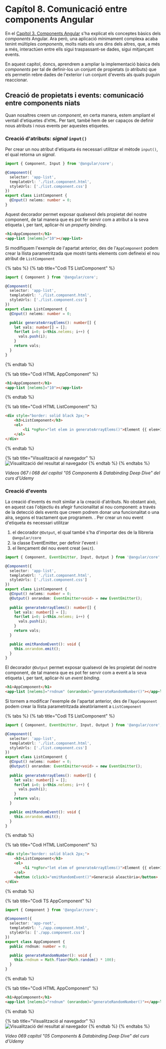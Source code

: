 # Capítol 8. Comunicació entre components Angular
En el  [Capítol 3. Components Angular](./chapter03.md) s'ha explicat els conceptes bàsics dels *components* Angular. Ara però, una aplicació mínimament complexa acaba tenint múltiples *components*, molts niats els uns dins dels altres, que, a més a més, interactúen entre ells sigui traspassant-se dades, sigui mitjançant events.

En aquest capítol, doncs, aprendrem a ampliar la implementació bàsica dels *components* per tal de definir-los un conjunt de propietats (o atributs) que els permetin rebre dades de l'exterior i un conjunt d'events als quals puguin reaccionar.

## Creació de propietats i events: comunicació entre components niats
Quan nosaltres creem un *component*, en certa manera, estem ampliant el ventall d'etiquetes d'`HTML`. Per tant, també hem de ser capaços de definir nous atributs i nous events per aquestes etiquetes.

### Creació d'atributs: *signal* `input()`
Per crear un nou atribut d'etiqueta és necessari utilitzar el mètode `input()`, el qual retorna un *signal*.

```typescript
import { Component, Input } from '@angular/core';

@Component({
  selector: 'app-list',
  templateUrl: './list.component.html',
  styleUrls: ['./list.component.css']
})
export class ListComponent {
  @Input() nelems: number = 0;
}
```

Aquest decorador permet exposar qualsevol dels propietat del nostre component, de tal manera que es pot fer servir com a atribut a la seva etiqueta i, per tant, aplicar-hi un *property binding*.

```html
<h1>AppComponent</h1>
<app-list [nelems]="10"></app-list>
```

Si modifiquem l'exemple de l'apartat anterior, des de l'`AppComponent` podem crear la llista parametritzada que mostri tants elements com defineixi el nou atribut de `ListComponent`

{% tabs %}
{% tab title="Codi TS ListComponent" %}
```typescript
import { Component } from '@angular/core';

@Component({
  selector: 'app-list',
  templateUrl: './list.component.html',
  styleUrls: ['./list.component.css']
})
export class ListComponent {
  @Input() nelems: number = 0;

  public generateArrayElems(): number[] {
    let vals: number[] = [];
    for(let i=0; i<this.nelems; i++) {
      vals.push(i);
    }
    return vals;
  }
}
```
{% endtab %}

{% tab title="Codi HTML AppComponent" %}
```html
<h1>AppComponent</h1>
<app-list [nelems]="10"></app-list>
```
{% endtab %}

{% tab title="Codi HTML ListComponent" %}
```html
<div style="border: solid black 2px;">
    <h3>ListComponent</h3>
    <ol>
        <li *ngFor="let elem in generateArrayElems()">Element {{ elem+1 }}</li>
    </ol>
</div>
```
{% endtab %}

{% tab title="Visualització al navegador" %}
![Visualització del resultat al navegador](img/parameterized_nested_list.png)
{% endtab %}
{% endtabs %}

*Vídeos 067 i 068 del capítol "05 Components & Databinding Deep Dive" del curs d'Udemy*

### Creació d'events
La creació d'events és molt similar a la creació d'atributs. No obstant això, en aquest cas l'objectiu és afegir funcionalitat al nou component: a través de la detecció dels events que creem podrem donar una funcionalitat o una alra, segons el tractament que programem.
.
Per crear un nou event d'etiqueta és necessari utilitzar 
1. el decorador `@Output`, el qual també s'ha d'importar des de la llibreria `@angular/core`
2. la classe EventEmitter, per definir l'event i
3. el llençament del nou event creat (`emit`).

```typescript
import { Component, EventEmitter, Input, Output } from '@angular/core';

@Component({
  selector: 'app-list',
  templateUrl: './list.component.html',
  styleUrls: ['./list.component.css']
})
export class ListComponent {
  @Input() nelems: number = 0;
  @Output() onrandom: EventEmitter<void> = new EventEmitter();
  
  public generateArrayElems(): number[] {
    let vals: number[] = [];
    for(let i=0; i<this.nelems; i++) {
      vals.push(i);
    }
    return vals;
  }

  public emitRandomEvent(): void {
    this.onrandom.emit();
  }
}
```

El decorador `@Output` permet exposar qualsevol de les propietat del nostre component, de tal manera que es pot fer servir com a event a la seva etiqueta i, per tant, aplicar-hi un *event binding*.

```html
<h1>AppComponent</h1>
<app-list [nelems]="rndnum" (onrandom)="generateRandomNumber()"></app-list>
```

Si tornem a modificar l'exemple de l'apartat anterior, des de l'`AppComponent` podem crear la llista parametritzada aleatòriament a `ListComponent`

{% tabs %}
{% tab title="Codi TS ListComponent" %}
```typescript
import { Component, EventEmitter, Input, Output } from '@angular/core';

@Component({
  selector: 'app-list',
  templateUrl: './list.component.html',
  styleUrls: ['./list.component.css']
})
export class ListComponent {
  @Input() nelems: number = 0;
  @Output() onrandom: EventEmitter<void> = new EventEmitter();
  
  public generateArrayElems(): number[] {
    let vals: number[] = [];
    for(let i=0; i<this.nelems; i++) {
      vals.push(i);
    }
    return vals;
  }

  public emitRandomEvent(): void {
    this.onrandom.emit();
  }
}
```
{% endtab %}

{% tab title="Codi HTML ListComponent" %}
```html
<div style="border: solid black 2px;">
    <h3>ListComponent</h3>
    <ol>
        <li *ngFor="let elem of generateArrayElems()">Element {{ elem+1 }}</li>
    </ol>
    <button (click)="emitRandomEvent()">Generació aleactòria</button>
</div>
```
{% endtab %}

{% tab title="Codi TS AppComponent" %}
```typescript
import { Component } from '@angular/core';

@Component({
  selector: 'app-root',
  templateUrl: './app.component.html',
  styleUrls: ['./app.component.css']
})
export class AppComponent {
  public rndnum: number = 0;

  public generateRandomNumber(): void {
    this.rndnum = Math.floor(Math.random() * 100);
  }
}
```
{% endtab %}

{% tab title="Codi HTML AppComponent" %}
```html
<h1>AppComponent</h1>
<app-list [nelems]="rndnum" (onrandom)="generateRandomNumber()"></app-list>
```
{% endtab %}


{% tab title="Visualització al navegador" %}
![Visualització del resultat al navegador](img/random_nested_list.png)
{% endtab %}
{% endtabs %}

*Vídeo 069 capítol "05 Components & Databinding Deep Dive" del curs d'Udemy*
